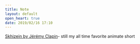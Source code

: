 ```yaml
---
title: Note
layout: default
open_heart: true
date: 2019/02/16 17:10
---
```


[Skhizein by Jérémy Clapin](https://youtu.be/qxoO3F6N81U)- still my all time favorite animate short
